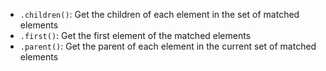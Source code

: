  * `.children()`: Get the children of each element in the set of matched elements
 * `.first()`: Get the first element of the matched elements
 * `.parent()`: Get the parent of each element in the current set of matched elements